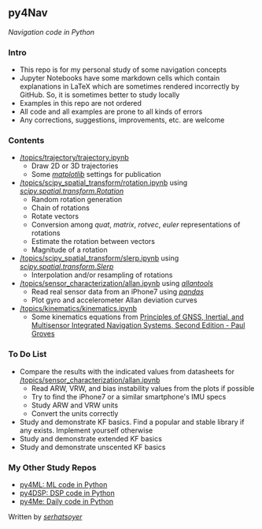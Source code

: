 ## py4Nav
*Navigation code in Python*

### Intro
- This repo is for my personal study of some navigation concepts
- Jupyter Notebooks have some markdown cells which contain explanations in LaTeX which are sometimes rendered incorrectly by GitHub. So, it is sometimes better to study locally
- Examples in this repo are not ordered
- All code and all examples are prone to all kinds of errors
- Any corrections, suggestions, improvements, etc. are welcome

### Contents
- [/topics/trajectory/trajectory.ipynb](https://github.com/serhatsoyer/py4Nav/blob/main/topics/trajectory/trajectory.ipynb)
    - Draw 2D or 3D trajectories
    - Some [*matplotlib*](https://matplotlib.org) settings for publication
- [/topics/scipy_spatial_transform/rotation.ipynb](https://github.com/serhatsoyer/py4Nav/blob/main/topics/scipy_spatial_transform/rotation.ipynb) using [*scipy.spatial.transform.Rotation*](https://docs.scipy.org/doc/scipy/reference/generated/scipy.spatial.transform.Rotation.html)
    - Random rotation generation
    - Chain of rotations
    - Rotate vectors
    - Conversion among *quat*, *matrix*, *rotvec*, *euler* representations of rotations
    - Estimate the rotation between vectors
    - Magnitude of a rotation
- [/topics/scipy_spatial_transform/slerp.ipynb](https://github.com/serhatsoyer/py4Nav/blob/main/topics/scipy_spatial_transform/slerp.ipynb) using [*scipy.spatial.transform.Slerp*](https://docs.scipy.org/doc/scipy/reference/generated/scipy.spatial.transform.Slerp.html)
    - Interpolation and/or resampling of rotations
- [/topics/sensor_characterization/allan.ipynb](https://github.com/serhatsoyer/py4Nav/blob/main/topics/sensor_characterization/allan.ipynb) using [*allantools*](https://pypi.org/project/AllanTools/)
    - Read real sensor data from an iPhone7 using [*pandas*](https://pandas.pydata.org)
    - Plot gyro and accelerometer Allan deviation curves
- [/topics/kinematics/kinematics.ipynb](https://github.com/serhatsoyer/py4Nav/blob/main/topics/kinematics/kinematics.ipynb)
    - Some kinematics equations from [Principles of GNSS, Inertial, and Multisensor Integrated Navigation Systems, Second Edition - Paul Groves](https://ieeexplore.ieee.org/document/9101092)

### To Do List
- Compare the results with the indicated values from datasheets for [/topics/sensor_characterization/allan.ipynb](https://github.com/serhatsoyer/py4Nav/blob/main/topics/sensor_characterization/allan.ipynb)
    - Read ARW, VRW, and bias instability values from the plots if possible
    - Try to find the iPhone7 or a similar smartphone's IMU specs
    - Study ARW and VRW units
    - Convert the units correctly
- Study and demonstrate KF basics. Find a popular and stable library if any exists. Implement yourself otherwise
- Study and demonstrate extended KF basics
- Study and demonstrate unscented KF basics

### My Other Study Repos
- [py4ML: ML code in Python](https://github.com/serhatsoyer/py4ML)
- [py4DSP: DSP code in Python](https://github.com/serhatsoyer/py4DSP)
- [py4Me: Daily code in Python](https://github.com/serhatsoyer/py4Me)

Written by [*serhatsoyer*](https://github.com/serhatsoyer)